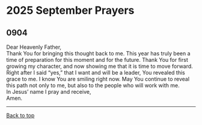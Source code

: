 # 2025 September Prayers

## 0904
Dear Heavenly Father,<br>
Thank You for bringing this thought back to me. This year has truly been a time of preparation for this moment and for the future. Thank You for first growing my character, and now showing me that it is time to move forward. Right after I said “yes,” that I want and will be a leader, You revealed this grace to me. I know You are smiling right now. May You continue to reveal this path not only to me, but also to the people who will work with me.<br>
In Jesus’ name I pray and receive,<br>
Amen.

---

[Back to top](#)